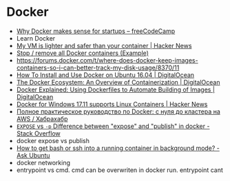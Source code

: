 # Docker
- [Why Docker makes sense for startups – freeCodeCamp](https://medium.freecodecamp.org/why-docker-makes-sense-for-startups-e9be14a1f662)
- Learn Docker
- [My VM is lighter and safer than your container | Hacker News](https://news.ycombinator.com/item?id=15610155)
- [Stop / remove all Docker containers (Example)](https://coderwall.com/p/ewk0mq/stop-remove-all-docker-containers)
- https://forums.docker.com/t/where-does-docker-keep-images-containers-so-i-can-better-track-my-disk-usage/8370/11
- [How To Install and Use Docker on Ubuntu 16.04 | DigitalOcean](https://www.digitalocean.com/community/tutorials/how-to-install-and-use-docker-on-ubuntu-16-04)
- [The Docker Ecosystem: An Overview of Containerization | DigitalOcean](https://www.digitalocean.com/community/tutorials/the-docker-ecosystem-an-overview-of-containerization)
- [Docker Explained: Using Dockerfiles to Automate Building of Images | DigitalOcean](https://www.digitalocean.com/community/tutorials/docker-explained-using-dockerfiles-to-automate-building-of-images)
- [Docker for Windows 17.11 supports Linux Containers | Hacker News](https://news.ycombinator.com/item?id=15776052)
- [Полное практическое руководство по Docker: с нуля до кластера на AWS / Хабрахабр](https://habrahabr.ru/post/310460/)
- [`EXPOSE` vs `-p` Difference between "expose" and "publish" in docker - Stack Overflow](https://stackoverflow.com/questions/22111060/difference-between-expose-and-publish-in-docker)
- docker expose vs publish
- [How to get bash or ssh into a running container in background mode? - Ask Ubuntu](https://askubuntu.com/questions/505506/how-to-get-bash-or-ssh-into-a-running-container-in-background-mode#507009)
- docker networking
- entrypoint vs cmd. cmd can be overwriten in docker run. entrypoint cant
